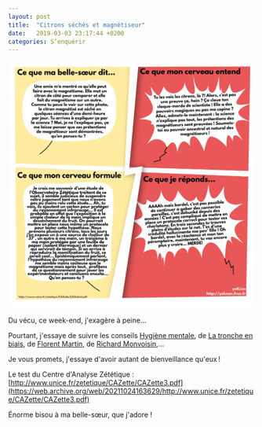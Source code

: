 ```yaml
---
layout: post
title:  "Citrons séchés et magnétiseur"
date:   2019-03-03 23:17:44 +0200
categories: S’enquérir
---
```


![Citrons séchés](/assets/images/citrons-seches.webp)

Du vécu, ce week-end, j'exagère à peine…

Pourtant, j'essaye de suivre les conseils [Hygiène mentale](https://www.youtube.com/channel/UCMFcMhePnH4onVHt2-ItPZw),
de [La tronche en biais](https://www.youtube.com/user/TroncheEnBiais), de [Florent Martin](https://twitter.com/zeteflo),
de [Richard Monvoisin](https://www.youtube.com/watch?v=GUqp-9QdsMc&list=PLsbx1DYyydS-ie6wXA3Qu5zHLPWhilejW),…

Je vous promets, j'essaye d'avoir autant de bienveillance qu'eux !

Le test du Centre d'Analyse Zététique : [http://www.unice.fr/zetetique/CAZette/CAZette3.pdf](https://web.archive.org/web/20211024163629/http://www.unice.fr/zetetique/CAZette/CAZette3.pdf)

Énorme bisou à ma belle-sœur, que j'adore !

